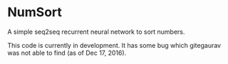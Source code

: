 # NumSort
A simple seq2seq recurrent neural network to sort numbers.

This code is currently in development. It has some bug which gitegaurav was not able to find (as of Dec 17, 2016).
